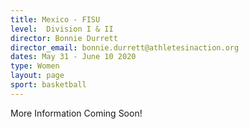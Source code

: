 ```yaml
---
title: Mexico - FISU
level:  Division I & II
director: Bonnie Durrett
director_email: bonnie.durrett@athletesinaction.org
dates: May 31 - June 10 2020
type: Women
layout: page
sport: basketball
---
```

More Information Coming Soon!